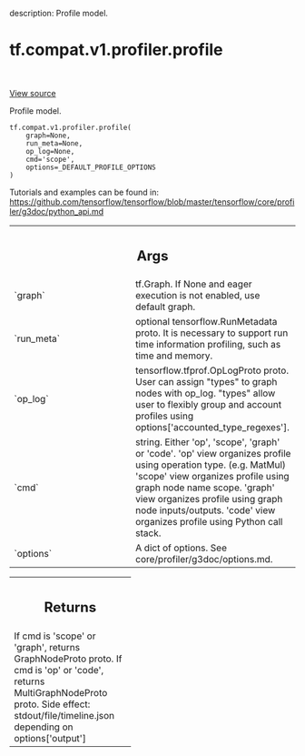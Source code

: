 description: Profile model.

<div itemscope itemtype="http://developers.google.com/ReferenceObject">
<meta itemprop="name" content="tf.compat.v1.profiler.profile" />
<meta itemprop="path" content="Stable" />
</div>

# tf.compat.v1.profiler.profile

<!-- Insert buttons and diff -->

<table class="tfo-notebook-buttons tfo-api nocontent" align="left">

</table>

<a target="_blank" class="external" href="/code/stable/tensorflow/python/profiler/model_analyzer.py">View source</a>



Profile model.


<pre class="devsite-click-to-copy prettyprint lang-py tfo-signature-link">
<code>tf.compat.v1.profiler.profile(
    graph=None,
    run_meta=None,
    op_log=None,
    cmd=&#x27;scope&#x27;,
    options=_DEFAULT_PROFILE_OPTIONS
)
</code></pre>



<!-- Placeholder for "Used in" -->

  Tutorials and examples can be found in:
  https://github.com/tensorflow/tensorflow/blob/master/tensorflow/core/profiler/g3doc/python_api.md

<!-- Tabular view -->
 <table class="responsive fixed orange">
<colgroup><col width="214px"><col></colgroup>
<tr><th colspan="2"><h2 class="add-link">Args</h2></th></tr>

<tr>
<td>
`graph`<a id="graph"></a>
</td>
<td>
tf.Graph. If None and eager execution is not enabled, use default
graph.
</td>
</tr><tr>
<td>
`run_meta`<a id="run_meta"></a>
</td>
<td>
optional tensorflow.RunMetadata proto. It is necessary to
support run time information profiling, such as time and memory.
</td>
</tr><tr>
<td>
`op_log`<a id="op_log"></a>
</td>
<td>
tensorflow.tfprof.OpLogProto proto. User can assign "types" to graph
nodes with op_log. "types" allow user to flexibly group and account
profiles using options['accounted_type_regexes'].
</td>
</tr><tr>
<td>
`cmd`<a id="cmd"></a>
</td>
<td>
string. Either 'op', 'scope', 'graph' or 'code'. 'op' view organizes
profile using operation type. (e.g. MatMul) 'scope' view organizes profile
using graph node name scope. 'graph' view organizes profile using graph
node inputs/outputs. 'code' view organizes profile using Python call
stack.
</td>
</tr><tr>
<td>
`options`<a id="options"></a>
</td>
<td>
A dict of options. See core/profiler/g3doc/options.md.
</td>
</tr>
</table>



<!-- Tabular view -->
 <table class="responsive fixed orange">
<colgroup><col width="214px"><col></colgroup>
<tr><th colspan="2"><h2 class="add-link">Returns</h2></th></tr>
<tr class="alt">
<td colspan="2">
If cmd is 'scope' or 'graph', returns GraphNodeProto proto.
If cmd is 'op' or 'code', returns MultiGraphNodeProto proto.
Side effect: stdout/file/timeline.json depending on options['output']
</td>
</tr>

</table>

